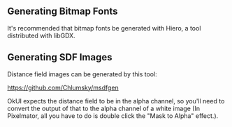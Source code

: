 Generating Bitmap Fonts
--

It's recommended that bitmap fonts be generated with Hiero, a tool distributed with libGDX.

Generating SDF Images
--

Distance field images can be generated by this tool:

https://github.com/Chlumsky/msdfgen

OkUI expects the distance field to be in the alpha channel, so you'll need to convert the output of
that to the alpha channel of a white image (In Pixelmator, all you have to do is double click the
"Mask to Alpha" effect.).
